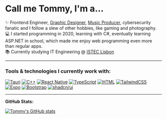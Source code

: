# Call me Tommy, I'm a...

 <!-- About section -->

✨ Frontend Engineer, [Graphic Designer](https://behance.com/tomsgil2), [Music Producer](https://linktr.ee/tmslongle), cybersecurity fanatic and I follow a slew of other hobbies, like gaming and photography.<br>
💻 I started programming in 2020, learning with C#, eventually learning ASP.NET in school, which made me enjoy
web programming even more than regular apps. <br>
📚 Currently studying IT Engineering @ [ISTEC Lisbon](https://istec.pt)

---
### Tools & technologies I currently work with:
<p>
 
  [![Tauri](https://img.shields.io/badge/Tauri-24C8D8?logo=tauri&logoColor=fff)](#)
  [![C++](https://img.shields.io/badge/C++-%2300599C.svg?logo=c%2B%2B&logoColor=white)](#)
  [![React Native](https://img.shields.io/badge/React_Native-%2320232a.svg?logo=react&logoColor=%2361DAFB)](#)
  [![TypeScript](https://img.shields.io/badge/TypeScript-3178C6?logo=typescript&logoColor=fff)](#)
  [![HTML](https://img.shields.io/badge/HTML-%23E34F26.svg?logo=html5&logoColor=white)](#)
  [![TailwindCSS](https://img.shields.io/badge/Tailwind%20CSS-%2338B2AC.svg?logo=tailwind-css&logoColor=white)](#)
  [![Expo](https://img.shields.io/badge/Expo-000020?logo=expo&logoColor=fff)](#)
  [![Bootstrap](https://img.shields.io/badge/Bootstrap-7952B3?logo=bootstrap&logoColor=fff)](#)
  [![shadcn/ui](https://img.shields.io/badge/shadcn%2Fui-000?logo=shadcnui&logoColor=fff)](#)
  
</p>

---

**GitHub Stats:**

[![Tommy's GitHub stats](https://github-readme-stats.vercel.app/api?username=tlongle&show_icons=true&theme=cobalt)](https://github.com/anuraghazra/github-readme-stats)

